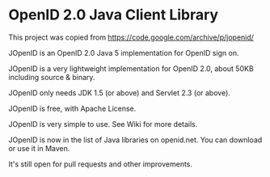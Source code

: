 # OpenID 2.0 Java Client Library

This project was copied from https://code.google.com/archive/p/jopenid/

JOpenID is an OpenID 2.0 Java 5 implementation for OpenID sign on.

JOpenID is a very lightweight implementation for OpenID 2.0, about 50KB including source & binary.

JOpenID only needs JDK 1.5 (or above) and Servlet 2.3 (or above).

JOpenID is free, with Apache License.

JOpenID is very simple to use. See Wiki for more details.

JOpenID is now in the list of Java libraries on openid.net. You can download or use it in Maven.

It's still open for pull requests and other improvements.